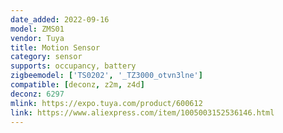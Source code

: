 ```yaml
---
date_added: 2022-09-16
model: ZMS01
vendor: Tuya
title: Motion Sensor
category: sensor
supports: occupancy, battery
zigbeemodel: ['TS0202', '_TZ3000_otvn3lne']
compatible: [deconz, z2m, z4d]
deconz: 6297
mlink: https://expo.tuya.com/product/600612
link: https://www.aliexpress.com/item/1005003152536146.html
---
```


